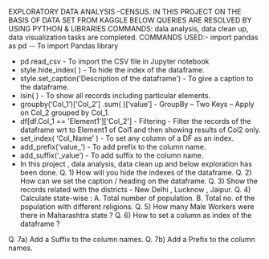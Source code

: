 EXPLORATORY DATA ANALYSIS -CENSUS.
IN THIS PROJECT ON THE BASIS OF DATA SET FROM KAGGLE BELOW QUERIES ARE RESOLVED BY USING PYTHON & LIBRARIES COMMANDS: dala analysis, data clean up, data visualization tasks are completed. 
COMMANDS USED:-
import pandas as pd -- To import Pandas library
* pd.read_csv - To import the CSV file in Jupyter notebook
* style.hide_index( ) - To hide the index of the dataframe.
* style.set_caption('Description of the dataframe') - To give a caption to the dataframe.
* isin( ) - To show all records including particular elements.
* groupby(‘Col_1’)[‘Col_2’] .sum( )[‘value’] - GroupBy – Two Keys – Apply on Col_2 grouped by Col_1.
* df[df.Col_1 == 'Element1']['Col_2'] - Filtering - Filter the records of the dataframe wrt to Element1 of Col1 and then showing results of Col2 only.
* set_index( ‘Col_Name’ ) - To set any column of a DF as an index.
* add_prefix(‘value_’) - To add prefix to the column name.
* add_suffix(‘_value’) - To add suffix to the column name.
* In this project , dala analysis, data clean up and below exploration has been done.
Q. 1) How will you hide the indexes of the dataframe.
Q. 2) How can we set the caption / heading on the dataframe.
Q. 3) Show the records related with the districts - New Delhi , Lucknow , Jaipur.
Q. 4) Calculate state-wise : A. Total number of population. B. Total no. of the population with different religions. 
Q. 5) How many Male Workers were there in Maharashtra state ? 
Q. 6) How to set a column as index of the dataframe ?
 
Q. 7a) Add a Suffix to the column names. Q. 7b) Add a Prefix to the column names.
